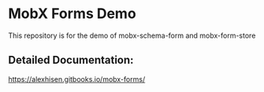 # MobX Forms Demo
This repository is for the demo of mobx-schema-form and mobx-form-store

## Detailed Documentation:
https://alexhisen.gitbooks.io/mobx-forms/
